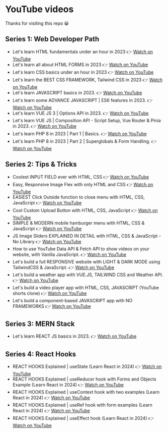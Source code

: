 # YouTube videos

Thanks for visiting this repo 😀

## Series 1: Web Developer Path

- Let's learn HTML fundamentals under an hour in 2023 👉 [Watch on YouTube](https://youtu.be/n3IKAOPwOxw?si=IJFHOjB4a6YZCbD9)
- Let's learn all about HTML FORMS in 2023 👉 [Watch on YouTube](https://youtu.be/FcCM6J1ATUk?si=gM7J9nDhGpjnDo6S)
- Let's learn CSS basics under an hour in 2023 👉 [Watch on YouTube](https://youtu.be/KyadRN-xe14?si=m0Ok1ksF0zeCg3ps)
- Let's learn the BEST CSS FRAMEWORK, Tailwind CSS in 2023 👉 [Watch on YouTube](https://youtu.be/mOP7e0aqmgk?si=HUyI-fqiMRMYUz5l)
- Let's learn JAVASCRIPT basics in 2023. 👉 [Watch on YouTube](https://youtu.be/YoVO4-bN3HY?si=JO5lpLPeJQ59vX3d)
- Let's learn some ADVANCE JAVASCRIPT | ES6 features in 2023. 👉 [Watch on YouTube](https://www.youtube.com/watch?v=_7gWP_3-7AQ)
- Let's learn VUE JS 3 | Options API in 2023. 👉 [Watch on YouTube](https://youtu.be/MJvyMXjVy4s?si=4fmS3AgwFboPdeiX)
- Let's learn VUE JS | Composition API - Script Setup, Vue Router & Pinia in 2023. 👉 [Watch on YouTube](https://www.youtube.com/watch?v=WSh8iiWgOLg)
- Let's learn PHP 8 in 2023 | Part 1 | Basics. 👉 [Watch on YouTube](https://youtu.be/S336mLBaVpQ?si=Nv_NvKsUDEOHALTY)
- Let's learn PHP 8 in 2023 | Part 2 | Superglobals & Form Handling. 👉 [Watch on YouTube](https://youtu.be/sglj3c55VfI?si=qgdKB7irC25Urc4b)

## Series 2: Tips & Tricks

- Coolest INPUT FIELD ever with HTML, CSS 👉 [Watch on YouTube](https://youtu.be/9wO594NXw34?si=LAOc_ZS51x4AkX5-)
- Easy, Responsive Image Flex with only HTML and CSS 👉 [Watch on YouTube](https://youtu.be/rFPlzf769Fo?si=WSO3fja_JH-QXbRu)
- EASIEST Click Outside function to close menu with HTML, CSS, JavaScript 👉 [Watch on YouTube](https://youtu.be/w-SpaTBf-j0?si=aej-72XTvW_xcYvY)
- Cool Custom Upload Button with HTML, CSS, JavaScript 👉 [Watch on YouTube](https://youtu.be/bbFPXE2t0LQ?si=Zw_sMt9SxsY3sz3t)
- SIMPLE & MODERN mobile hamburger menu with HTML, CSS & JavaScript 👉 [Watch on YouTube](https://youtu.be/xcyfjHhMt28?si=H562ipmb9e3iXpQt)
- JS Image Sliders EXPLAINED IN DETAIL with HTML, CSS & JavaScript - No Library 👉 [Watch on YouTube](https://youtu.be/EhaKVu_3ikI?si=P6MCmnxAwN8yOsIQ)
- How to use YouTube Data API & Fetch API to show videos on your website, with Vanilla JavaScript.  👉 [Watch on YouTube](https://youtu.be/Bzw2T18YDJ4?si=xWZk3k3BKByQaBTl)
- Let's build a full RESPONSIVE website with LIGHT & DARK MODE using TailwindCSS & JavaScript. 👉 [Watch on YouTube](https://youtu.be/rSSS-SKBc_I?si=tHsPdpUmJm8g2eQK)
- Let's build a weather app with VUE.JS, TAILWIND CSS and Weather API. 👉 [Watch on YouTube](https://youtu.be/kRetyHCmPUs?si=YP4eqyAsgHp0viCT)
- Let's build a video player app with HTML, CSS, JAVASCRIPT (YouTube shorts clone) 👉 [Watch on YouTube](https://www.youtube.com/watch?v=oX4NCJkSCsA)
- Let's build a component-based JAVASCRIPT app with NO FRAMEWORKS 👉 [Watch on YouTube](https://youtu.be/scFmCO3W8G8?si=oYBTP-I30AovQwlo)

## Series 3: MERN Stack

- Let's learn REACT JS basics in 2023. 👉 [Watch on YouTube](https://youtu.be/R7TDoF7JaQA?si=cxqqqodNa3bosNcv)

## Series 4: React Hooks

- REACT HOOKS Explained | useState (Learn React in 2024) 👉 [Watch on YouTube](https://youtu.be/gBrbZsuSYGQ)
- REACT HOOKS Explained | useReducer hook with Forms and Objects Example (Learn React in 2024) 👉 [Watch on YouTube](https://youtu.be/a7iQWvw8WPI?si=29yAGMqr-TDelC73)
- REACT HOOKS Explained | useContext hook with two examples (Learn React in 2024) 👉 [Watch on YouTube](https://youtu.be/hY9K6bU-wok?si=hieQqIGeCuRmEUu1)
- REACT HOOKS Explained | useRef hook with form examples (Learn React in 2024) 👉 [Watch on YouTube](https://youtu.be/onC5kQ8a-Xk)
- REACT HOOKS Explained | useEffect hook (Learn React in 2024) 👉 [Watch on YouTube](https://youtu.be/a6QlalVbv_0)
